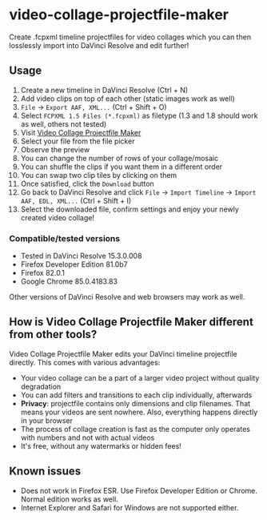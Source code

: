 # video-collage-projectfile-maker
Create .fcpxml timeline projectfiles for video collages which you can then losslessly import into DaVinci Resolve and edit further!

## Usage
1. Create a new timeline in DaVinci Resolve (Ctrl + N)
2. Add video clips on top of each other (static images work as well)
3. `File` -> `Export AAF, XML...` (Ctrl + Shift + O)
4. Select `FCPXML 1.5 Files (*.fcpxml)` as filetype (1.3 and 1.8 should work as well, others not tested)
5. Visit [Video Collage Projectfile Maker](https://zznidar.github.io/video-collage-projectfile-maker/)
6. Select your file from the file picker
7. Observe the preview
8. You can change the number of rows of your collage/mosaic
9. You can shuffle the clips if you want them in a different order
10. You can swap two clip tiles by clicking on them
11. Once satisfied, click the `Download` button
12. Go back to DaVinci Resolve and click `File` -> `Import Timeline` -> `Import AAF, EDL, XML...` (Ctrl + Shift + I)
13. Select the downloaded file, confirm settings and enjoy your newly created video collage!

### Compatible/tested versions
* Tested in DaVinci Resolve 15.3.0.008 
* Firefox Developer Edition 81.0b7
* Firefox 82.0.1
* Google Chrome 85.0.4183.83

Other versions of DaVinci Resolve and web browsers may work as well. 

## How is Video Collage Projectfile Maker different from other tools?
Video Collage Projectfile Maker edits your DaVinci timeline projectfile directly. This comes with various advantages:
* Your video collage can be a part of a larger video project without quality degradation
* You can add filters and transitions to each clip individually, afterwards
* **Privacy**: projectfile contains only dimensions and clip filenames. That means your videos are sent nowhere. Also, everything happens directly in your browser
* The process of collage creation is fast as the computer only operates with numbers and not with actual videos
* It's free, without any watermarks or hidden fees!


## Known issues
* Does not work in Firefox ESR. Use Firefox Developer Edition or Chrome. Normal edition works as well. 
* Internet Explorer and Safari for Windows are not supported either.
